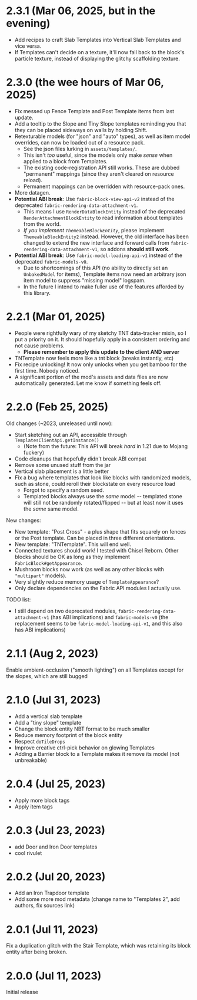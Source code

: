 # 2.3.1 (Mar 06, 2025, but in the evening)

* Add recipes to craft Slab Templates into Vertical Slab Templates and vice versa.
* If Templates can't decide on a texture, it'll now fall back to the block's particle texture, instead of displaying the glitchy scaffolding texture.

# 2.3.0 (the wee hours of Mar 06, 2025)

* Fix messed up Fence Template and Post Template items from last update.
* Add a tooltip to the Slope and Tiny Slope templates reminding you that they can be placed sideways on walls by holding Shift.
* Retexturable models (for "json" and "auto" types), as well as item model overrides, can now be loaded out of a resource pack.
  * See the json files lurking in `assets/templates/`. 
  * This isn't *too* useful, since the models only make *sense* when applied to a block from Templates.
  * The existing code-registration API still works. These are dubbed "permanent" mappings (since they aren't cleared on resource reload).
  * Permanent mappings can be overridden with resource-pack ones.
* More datagen.
* **Potential ABI break**: Use `fabric-block-view-api-v2` instead of the deprecated `fabric-rendering-data-attachment-v1`.
	* This means I use `RenderDataBlockEntity` instead of the deprecated `RenderAttachmentBlockEntity` to read information about templates from the world.
	* *If you implement `ThemeableBlockEntity`*, please implement `ThemeableBlockEntity2` instead. However, the old interface has been changed to extend the new interface and forward calls from `fabric-rendering-data-attachment-v1`, so addons **should still work**.
* **Potential ABI break**: Use `fabric-model-loading-api-v1` instead of the deprecated `fabric-models-v0`.
	* Due to shortcomings of this API (no ability to directly set an `UnbakedModel` for items), Template items now need an arbitrary json item model to suppress "missing model" logspam.
  * In the future I intend to make fuller use of the features afforded by this library.

# 2.2.1 (Mar 01, 2025)

* People were rightfully wary of my sketchy TNT data-tracker mixin, so I put a priority on it. It should hopefully apply in a consistent ordering and not cause problems.
  * **Please remember to apply this update to the client AND server**
* TNTemplate now feels more like a tnt block (breaks instantly, etc)
* Fix recipe unlocking! It now only unlocks when you get bamboo for the first time. Nobody noticed.
* A significant portion of the mod's assets and data files are now automatically generated. Let me know if something feels off.

# 2.2.0 (Feb 25, 2025)

Old changes (~2023, unreleased until now):

* Start sketching out an API, accessible through `TemplatesClientApi.getInstance()`
  * (Note from the future: This API will break *hard* in 1.21 due to Mojang fuckery)
* Code cleanups that hopefully didn't break ABI compat
* Remove some unused stuff from the jar
* Vertical slab placement is a little better
* Fix a bug where templates that look like blocks with randomized models, such as stone, could reroll their blockstate on every resource load
  * Forgot to specify a random seed.
  * Templated blocks always use the *same* model -- templated stone will still not be randomly rotated/flipped -- but at least now it uses the *same* same model.

New changes:

* New template: "Post Cross" - a plus shape that fits squarely on fences or the Post template. Can be placed in three different orientations.
* New template: "TNTemplate". This will end well.
* Connected textures should work! I tested with Chisel Reborn. Other blocks should be OK as long as they implement `FabricBlock#getAppearance`.
* Mushroom blocks now work (as well as any other blocks with `"multipart"` models).
* Very slightly reduce memory usage of `TemplateAppearance`?
* Only declare dependencies on the Fabric API modules I actually use.

TODO list:

* I still depend on two deprecated modules, `fabric-rendering-data-attachment-v1` (has ABI implications) and `fabric-models-v0` (the replacement seems to be `fabric-model-loading-api-v1`, and this also has ABI implications)

# 2.1.1 (Aug 2, 2023)

Enable ambient-occlusion ("smooth lighting") on all Templates except for the slopes, which are still bugged

# 2.1.0 (Jul 31, 2023)

* Add a vertical slab template
* Add a "tiny slope" template
* Change the block entity NBT format to be much smaller
* Reduce memory footprint of the block entity
* Respect `doTileDrops`
* Improve creative ctrl-pick behavior on glowing Templates
* Adding a Barrier block to a Template makes it remove its model (not unbreakable)

# 2.0.4 (Jul 25, 2023)

* Apply more block tags
* Apply item tags

# 2.0.3 (Jul 23, 2023)

* add Door and Iron Door templates
* cool rivulet

# 2.0.2 (Jul 20, 2023)

* Add an Iron Trapdoor template
* Add some more mod metadata (change name to "Templates 2", add authors, fix sources link)

# 2.0.1 (Jul 11, 2023)

Fix a duplication glitch with the Stair Template, which was retaining its block entity after being broken.

# 2.0.0 (Jul 11, 2023)

Initial release